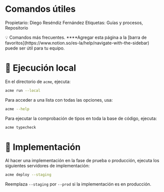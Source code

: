 # Comandos útiles

Propietario: Diego Reséndiz Fernández
Etiquetas: Guías y procesos, Repositorio

<aside>
💡 Comandos más frecuentes. ****Agregar esta página a la [barra de favoritos](https://www.notion.so/es-la/help/navigate-with-the-sidebar) puede ser útil para tu equipo.

</aside>

# 🚚 Ejecución local

En el directorio de `acme`, ejecuta: 

```bash
acme run --local
```

Para acceder a una lista con todas las opciones, usa:

```bash
acme --help
```

Para ejecutar la comprobación de tipos en toda la base de código, ejecuta:

```bash
acme typecheck
```

# 🚢 Implementación

Al hacer una implementación en la fase de prueba o producción, ejecuta los siguientes servidores de implementación:

```bash
acme deploy --staging 
```

Reemplaza `--staging` por `--prod` si la implementación es en producción.